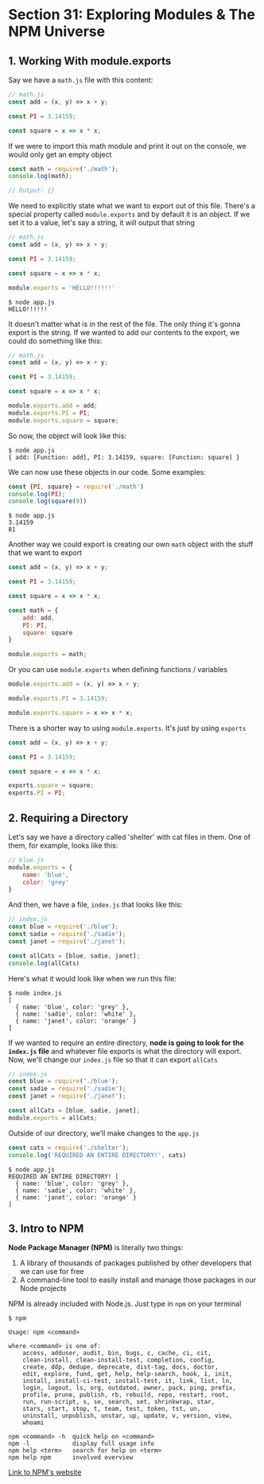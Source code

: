 # Section 31: Exploring Modules & The NPM Universe

## 1. Working With module.exports

Say we have a `math.js` file with this content:

```js
// math.js
const add = (x, y) => x + y;

const PI = 3.14159;

const square = x => x * x;
```

If we were to import this math module and print it out on the console, we would only get an empty object

```js
const math = require('./math');
console.log(math);

// Output: {}
```

We need to explicitly state what we want to export out of this file. There's a special property called `module.exports` and by default it is an object. If we set it to a value, let's say a string, it will output that string

```js
// math.js
const add = (x, y) => x + y;

const PI = 3.14159;

const square = x => x * x;

module.exports = 'HELLO!!!!!!'
```

```
$ node app.js
HELLO!!!!!!
```

It doesn't matter what is in the rest of the file. The only thing it's gonna export is the string. If we wanted to add our contents to the export, we could do something like this:

```js
// math.js
const add = (x, y) => x + y;

const PI = 3.14159;

const square = x => x * x;

module.exports.add = add;
module.exports.PI = PI;
module.exports.square = square;
```

So now, the object will look like this:

```
$ node app.js
{ add: [Function: add], PI: 3.14159, square: [Function: square] }
```

We can now use these objects in our code. Some examples:

```js
const {PI, square} = require('./math')
console.log(PI);
console.log(square(9))
```

```
$ node app.js
3.14159
81
```

Another way we could export is creating our own `math` object with the stuff that we want to export

```js
const add = (x, y) => x + y;

const PI = 3.14159;

const square = x => x * x;

const math = {
    add: add,
    PI: PI,
    square: square
}

module.exports = math;
```

Or you can use `module.exports` when defining functions / variables

```js
module.exports.add = (x, y) => x + y;

module.exports.PI = 3.14159;

module.exports.square = x => x * x;
```

There is a shorter way to using `module.exports`. It's just by using `exports`

```js
const add = (x, y) => x + y;

const PI = 3.14159;

const square = x => x * x;

exports.square = square;
exports.PI = PI;
```

## 2. Requiring a Directory

Let's say we have a directory called 'shelter' with cat files in them. One of them, for example, looks like this:

```js
// blue.js
module.exports = {
    name: 'blue',
    color: 'grey'
}
```

And then, we have a file, `index.js` that looks like this:

```js
// index.js
const blue = require('./blue');
const sadie = require('./sadie');
const janet = require('./janet');

const allCats = [blue, sadie, janet];
console.log(allCats)
```

Here's what it would look like when we run this file:

```
$ node index.js
[
  { name: 'blue', color: 'grey' },
  { name: 'sadie', color: 'white' },
  { name: 'janet', color: 'orange' }
]
```

If we wanted to require an entire directory, **node is going to look for the `index.js` file** and whatever file exports is what the directory will export. Now, we'll change our `index.js` file so that it can export `allCats`

```js
// index.js
const blue = require('./blue');
const sadie = require('./sadie');
const janet = require('./janet');

const allCats = [blue, sadie, janet];
module.exports = allCats;
```

Outside of our directory, we'll make changes to the `app.js`

```js
const cats = require('./shelter');
console.log('REQUIRED AN ENTIRE DIRECTORY!', cats)
```

```
$ node app.js
REQUIRED AN ENTIRE DIRECTORY! [
  { name: 'blue', color: 'grey' },
  { name: 'sadie', color: 'white' },
  { name: 'janet', color: 'orange' }
]
```

## 3. Intro to NPM

**Node Package Manager (NPM)** is literally two things:

1. A library of thousands of packages published by other developers that we can use for free
2. A command-line tool to easily install and manage those packages in our Node projects

NPM is already included with Node.js. Just type in `npm` on your terminal

```
$ npm

Usage: npm <command>

where <command> is one of:
    access, adduser, audit, bin, bugs, c, cache, ci, cit,
    clean-install, clean-install-test, completion, config,
    create, ddp, dedupe, deprecate, dist-tag, docs, doctor,
    edit, explore, fund, get, help, help-search, hook, i, init,
    install, install-ci-test, install-test, it, link, list, ln,
    login, logout, ls, org, outdated, owner, pack, ping, prefix,
    profile, prune, publish, rb, rebuild, repo, restart, root,
    run, run-script, s, se, search, set, shrinkwrap, star,
    stars, start, stop, t, team, test, token, tst, un,
    uninstall, unpublish, unstar, up, update, v, version, view,
    whoami

npm <command> -h  quick help on <command>
npm -l            display full usage info
npm help <term>   search for help on <term>
npm help npm      involved overview
```

[Link to NPM's website](https://www.npmjs.com/)